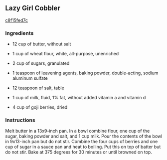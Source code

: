 ## Lazy Girl Cobbler

[c8f15fed7c](http://www.food.com/recipe/lazy-girl-cobbler-101577)

### Ingredients

 - 12 cup of butter, without salt

 - 1 cup of wheat flour, white, all-purpose, unenriched

 - 2 cup of sugars, granulated

 - 1 teaspoon of leavening agents, baking powder, double-acting, sodium aluminum sulfate

 - 12 teaspoon of salt, table

 - 1 cup of milk, fluid, 1% fat, without added vitamin a and vitamin d

 - 4 cup of goji berries, dried

### Instructions

Melt butter in a 13x9-inch pan. In a bowl combine flour, one cup of the sugar, baking powder and salt, and 1 cup milk. Pour the contents of the bowl in 9x13-inch pan but do not stir. Combine the four cups of berries and one cup of sugar in a sauce pan and heat to boiling. Put this on top of batter but do not stir. Bake at 375 degrees for 30 minutes or until browned on top.